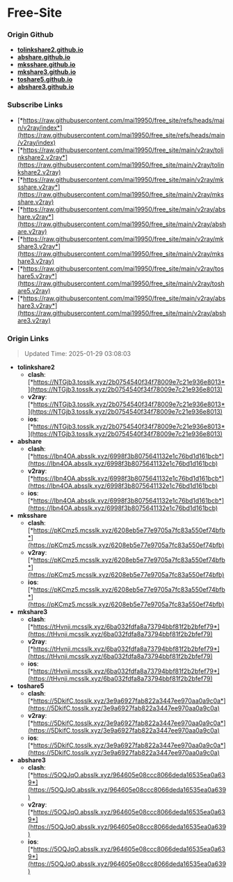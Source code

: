 # Free-Site

### Origin Github

- [**tolinkshare2.github.io**](https://github.com/tolinkshare2/tolinkshare2.github.io)
- [**abshare.github.io**](https://github.com/abshare/abshare.github.io)
- [**mksshare.github.io**](https://github.com/mksshare/mksshare.github.io)
- [**mkshare3.github.io**](https://github.com/mkshare3/mkshare3.github.io)
- [**toshare5.github.io**](https://github.com/toshare5/toshare5.github.io)
- [**abshare3.github.io**](https://github.com/abshare3/abshare3.github.io)

### Subscribe Links

- [*https://raw.githubusercontent.com/mai19950/free_site/refs/heads/main/v2ray/index*](https://raw.githubusercontent.com/mai19950/free_site/refs/heads/main/v2ray/index)
- [*https://raw.githubusercontent.com/mai19950/free_site/main/v2ray/tolinkshare2.v2ray*](https://raw.githubusercontent.com/mai19950/free_site/main/v2ray/tolinkshare2.v2ray)
- [*https://raw.githubusercontent.com/mai19950/free_site/main/v2ray/mksshare.v2ray*](https://raw.githubusercontent.com/mai19950/free_site/main/v2ray/mksshare.v2ray)
- [*https://raw.githubusercontent.com/mai19950/free_site/main/v2ray/abshare.v2ray*](https://raw.githubusercontent.com/mai19950/free_site/main/v2ray/abshare.v2ray)
- [*https://raw.githubusercontent.com/mai19950/free_site/main/v2ray/mkshare3.v2ray*](https://raw.githubusercontent.com/mai19950/free_site/main/v2ray/mkshare3.v2ray)
- [*https://raw.githubusercontent.com/mai19950/free_site/main/v2ray/toshare5.v2ray*](https://raw.githubusercontent.com/mai19950/free_site/main/v2ray/toshare5.v2ray)
- [*https://raw.githubusercontent.com/mai19950/free_site/main/v2ray/abshare3.v2ray*](https://raw.githubusercontent.com/mai19950/free_site/main/v2ray/abshare3.v2ray)

### Origin Links

> Updated Time: 2025-01-29 03:08:03

- **tolinkshare2**
  - **clash**: [*https://NTGjb3.tosslk.xyz/2b0754540f34f78009e7c21e936e8013*](https://NTGjb3.tosslk.xyz/2b0754540f34f78009e7c21e936e8013)
  - **v2ray**: [*https://NTGjb3.tosslk.xyz/2b0754540f34f78009e7c21e936e8013*](https://NTGjb3.tosslk.xyz/2b0754540f34f78009e7c21e936e8013)
  - **ios**: [*https://NTGjb3.tosslk.xyz/2b0754540f34f78009e7c21e936e8013*](https://NTGjb3.tosslk.xyz/2b0754540f34f78009e7c21e936e8013)
- **abshare**
  - **clash**: [*https://Ibn4OA.absslk.xyz/6998f3b8075641132e1c76bd1d161bcb*](https://Ibn4OA.absslk.xyz/6998f3b8075641132e1c76bd1d161bcb)
  - **v2ray**: [*https://Ibn4OA.absslk.xyz/6998f3b8075641132e1c76bd1d161bcb*](https://Ibn4OA.absslk.xyz/6998f3b8075641132e1c76bd1d161bcb)
  - **ios**: [*https://Ibn4OA.absslk.xyz/6998f3b8075641132e1c76bd1d161bcb*](https://Ibn4OA.absslk.xyz/6998f3b8075641132e1c76bd1d161bcb)
- **mksshare**
  - **clash**: [*https://pKCmz5.mcsslk.xyz/6208eb5e77e9705a7fc83a550ef74bfb*](https://pKCmz5.mcsslk.xyz/6208eb5e77e9705a7fc83a550ef74bfb)
  - **v2ray**: [*https://pKCmz5.mcsslk.xyz/6208eb5e77e9705a7fc83a550ef74bfb*](https://pKCmz5.mcsslk.xyz/6208eb5e77e9705a7fc83a550ef74bfb)
  - **ios**: [*https://pKCmz5.mcsslk.xyz/6208eb5e77e9705a7fc83a550ef74bfb*](https://pKCmz5.mcsslk.xyz/6208eb5e77e9705a7fc83a550ef74bfb)
- **mkshare3**
  - **clash**: [*https://tHvnji.mcsslk.xyz/6ba032fdfa8a73794bbf81f2b2bfef79*](https://tHvnji.mcsslk.xyz/6ba032fdfa8a73794bbf81f2b2bfef79)
  - **v2ray**: [*https://tHvnji.mcsslk.xyz/6ba032fdfa8a73794bbf81f2b2bfef79*](https://tHvnji.mcsslk.xyz/6ba032fdfa8a73794bbf81f2b2bfef79)
  - **ios**: [*https://tHvnji.mcsslk.xyz/6ba032fdfa8a73794bbf81f2b2bfef79*](https://tHvnji.mcsslk.xyz/6ba032fdfa8a73794bbf81f2b2bfef79)
- **toshare5**
  - **clash**: [*https://5DkifC.tosslk.xyz/3e9a6927fab822a3447ee970aa0a9c0a*](https://5DkifC.tosslk.xyz/3e9a6927fab822a3447ee970aa0a9c0a)
  - **v2ray**: [*https://5DkifC.tosslk.xyz/3e9a6927fab822a3447ee970aa0a9c0a*](https://5DkifC.tosslk.xyz/3e9a6927fab822a3447ee970aa0a9c0a)
  - **ios**: [*https://5DkifC.tosslk.xyz/3e9a6927fab822a3447ee970aa0a9c0a*](https://5DkifC.tosslk.xyz/3e9a6927fab822a3447ee970aa0a9c0a)
- **abshare3**
  - **clash**: [*https://5OQJqO.absslk.xyz/964605e08ccc8066deda16535ea0a639*](https://5OQJqO.absslk.xyz/964605e08ccc8066deda16535ea0a639)
  - **v2ray**: [*https://5OQJqO.absslk.xyz/964605e08ccc8066deda16535ea0a639*](https://5OQJqO.absslk.xyz/964605e08ccc8066deda16535ea0a639)
  - **ios**: [*https://5OQJqO.absslk.xyz/964605e08ccc8066deda16535ea0a639*](https://5OQJqO.absslk.xyz/964605e08ccc8066deda16535ea0a639)
